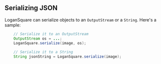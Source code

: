 ## Serializing JSON

LoganSquare can serialize objects to an `OutputStream` or a `String`. Here's a sample:

```java
    // Serialize it to an OutputStream
    OutputStream os = ...;
    LoganSquare.serialize(image, os);
    
    // Serialize it to a String
    String jsonString = LoganSquare.serialize(image);
```